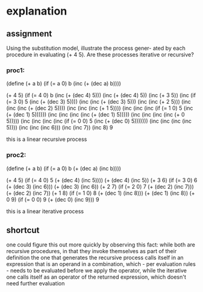 # explanation

## assignment

Using the substitution model, illustrate the process gener-
ated by each procedure in evaluating (+ 4 5). Are these
processes iterative or recursive?

### proc1:

(define (+ a b)
(if (= a 0) b (inc (+ (dec a) b))))

(+ 4 5)
(if (= 4 0) b (inc (+ (dec 4) 5)))
(inc (+ (dec 4) 5))
(inc (+ 3 5))
(inc (if (= 3 0) 5 (inc (+ (dec 3) 5))))
(inc (inc (+ (dec 3) 5)))
(inc (inc (+ 2 5)))
(inc (inc (inc (+ (dec 2) 5))))
(inc (inc (inc (+ 1 5))))
(inc (inc (inc (if (= 1 0) 5 (inc (+ (dec 1) 5))))))
(inc (inc (inc (inc (+ (dec 1) 5)))))
(inc (inc (inc (inc (+ 0 5)))))
(inc (inc (inc (inc (if (= 0 0) 5 (inc (+ (dec 0) 5)))))))
(inc (inc (inc (inc 5))))
(inc (inc (inc 6)))
(inc (inc 7))
(inc 8)
9

this is a linear recursive process

### proc2:

(define (+ a b)
(if (= a 0) b (+ (dec a) (inc b))))

(+ 4 5)
(if (= 4 0) 5 (+ (dec 4) (inc 5))))
(+ (dec 4) (inc 5))
(+ 3 6)
(if (= 3 0) 6 (+ (dec 3) (inc 6)))
(+ (dec 3) (inc 6))
(+ 2 7)
(if (= 2 0) 7 (+ (dec 2) (inc 7)))
(+ (dec 2) (inc 7))
(+ 1 8)
(if (= 1 0) 8 (+ (dec 1) (inc 8)))
(+ (dec 1) (inc 8))
(+ 0 9)
(if (= 0 0) 9 (+ (dec 0) (inc 9)))
9

this is a linear iterative process

## shortcut

one could figure this out more quickly by observing this fact: while both are
recursive procedures, in that they invoke themselves as part of their definition
the one that generates the recursive process calls itself in an expression that
is an operand in a combination, which - per evaluation rules - needs to be
evaluated before we apply the operator, while the iterative one calls itself
as an operator of the returned expression, which doesn't need further evaluation
